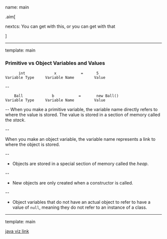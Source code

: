 name: main

.aim[<div>
nextcs: You can get with this, or you can get with that
</div>]

---
template: main

### Primitive vs Object Variables and Values

```
      int             x           =      5
Variable Type     Variable Name         Value
```

--
```
    Ball             b           =       new Ball()
Variable Type     Variable Name         Value
```

--
When you make a primitive variable, the variable name directly refers to where the value is stored. The value is stored in a section of memory called the _stack_.

--

When you make an object variable, the variable name represents a link to where the object is stored.

--
  - Objects are stored in a special section of memory called the _heap_.

--
  - New objects are only created when a constructor is called.

--
  - Object variables that do not have an actual object to refer to have a value of `null`, meaning they do not refer to an instance of a class.

---
template: main

<a href="https://cscircles.cemc.uwaterloo.ca/java_visualize/#code=public+class+Ball+%7B%0A++%0A++//instance+variables%0A++int+bx%3B%0A++int+by%3B%0A++int+xspeed%3B%0A++int+yspeed%3B%0A++int+bsize%3B%0A+++%0A+++//constructor%0A+++Ball(int+x,+int+y,+int+s)+%7B%0A+++++bx+%3D+x%3B%0A+++++by+%3D+y%3B%0A+++++xspeed+%3D+1%3B%0A+++++yspeed+%3D+1%3B%0A+++++bsize+%3D+s%3B%0A+++%7D%0A+++%0A+++//default+constructor%0A+++Ball()+%7B%0A+++++bsize+%3D+50%3B%0A+++++bx+%3D+(int)(Math.random()*(600+-+bsize))+%2B+bsize/2%3B%0A+++++by+%3D+(int)(Math.random()*(400+-+bsize))+%2B+bsize/2%3B%0A+++++xspeed+%3D+1%3B%0A+++++yspeed+%3D+1%3B%0A+++%7D%0A+++%0A++//visual+behavior%0A++void+display()+%7B%0A++++System.out.println(%22(%22+%2B+bx+%2B+%22,+%22+%2B+by+%2B+%22)%22)%3B%0A++%7D//display%0A++%0A++//movement+behavior%0A++void+move()+%7B%0A++++if+(bx+%3E%3D+600+-+bsize/2+%7C%7C%0A++++++++bx+%3C%3D+bsize/2)+%7B%0A++++++++xspeed*%3D+-1%3B%0A+++++%7D%0A+++++if+(by+%3E%3D+400+-+bsize/2+%7C%7C+%0A+++++++++by+%3C%3D+bsize/2)+%7B%0A+++++++++yspeed*%3D+-1%3B%0A++++++%7D%0A+++++bx%2B%3D+xspeed%3B%0A+++++by%2B%3D+yspeed%3B%0A++%7D//move%0A%0A+++%0A+++%0A+++%0A++%0A+++%0A++public+static+void+main(String%5B%5D+args)+%7B%0A++++++%0A++++++Ball+b+%3D+new+Ball()%3B%0A++++++Ball+c+%3D+new+Ball()%3B%0A++++++Ball+d+%3D+b%3B%0A+++++%0A++++++b.display()%3B%0A++++++d.display()%3B%0A+++%7D//main%0A++%0A%7D//Ball%0A&mode=display&curInstr=0" target="blank">java viz link</a>
